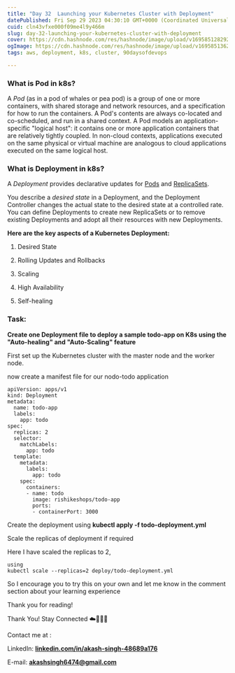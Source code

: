 ```yaml
---
title: "Day 32  Launching your Kubernetes Cluster with Deployment"
datePublished: Fri Sep 29 2023 04:30:10 GMT+0000 (Coordinated Universal Time)
cuid: cln43vfxe000f09me4l9y466m
slug: day-32-launching-your-kubernetes-cluster-with-deployment
cover: https://cdn.hashnode.com/res/hashnode/image/upload/v1695851282922/677d7771-fbff-451c-8e1d-806a70966e48.png
ogImage: https://cdn.hashnode.com/res/hashnode/image/upload/v1695851362387/38e340b2-5edd-4e2a-8d27-02fd36e94340.png
tags: aws, deployment, k8s, cluster, 90daysofdevops

---
```


### **What is Pod in k8s?**

A *Pod* (as in a pod of whales or pea pod) is a group of one or more containers, with shared storage and network resources, and a specification for how to run the containers. A Pod's contents are always co-located and co-scheduled, and run in a shared context. A Pod models an application-specific "logical host": it contains one or more application containers that are relatively tightly coupled. In non-cloud contexts, applications executed on the same physical or virtual machine are analogous to cloud applications executed on the same logical host.

### **What is Deployment in k8s?**

A *Deployment* provides declarative updates for [Pods](https://kubernetes.io/docs/concepts/workloads/pods/) and [ReplicaSets](https://kubernetes.io/docs/concepts/workloads/controllers/replicaset/).

You describe a *desired state* in a Deployment, and the Deployment Controller changes the actual state to the desired state at a controlled rate. You can define Deployments to create new ReplicaSets or to remove existing Deployments and adopt all their resources with new Deployments.

**Here are the key aspects of a Kubernetes Deployment:**

1. Desired State
    
2. Rolling Updates and Rollbacks
    
3. Scaling
    
4. High Availability
    
5. Self-healing
    

### **Task:**

**Create one Deployment file to deploy a sample todo-app on K8s using the "Auto-healing" and "Auto-Scaling" feature**

First set up the Kubernetes cluster with the master node and the worker node.

now create a manifest file for our nodo-todo application

```plaintext
apiVersion: apps/v1
kind: Deployment
metadata:
  name: todo-app
  labels:
    app: todo
spec:
  replicas: 2
  selector:
    matchLabels:
      app: todo
  template:
    metadata:
      labels:
        app: todo
    spec:
      containers:
      - name: todo
        image: rishikeshops/todo-app
        ports:
        - containerPort: 3000
```

Create the deployment using **kubectl apply -f todo-deployment.yml**

Scale the replicas of deployment if required

Here I have scaled the replicas to 2,

```plaintext
using
kubectl scale --replicas=2 deploy/todo-deployment.yml
```

So I encourage you to try this on your own and let me know in the comment section about your learning experience

Thank you for reading!

Thank You! Stay Connected ☁️👩‍💻🌈

Contact me at :

LinkedIn: [**linkedin.com/in/akash-singh-48689a176**](http://linkedin.com/in/akash-singh-48689a176)

E-mail: **akashsingh6474@gmail.com**